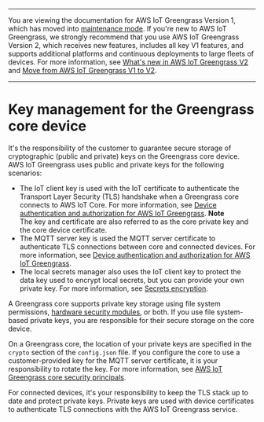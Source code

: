 --------

You are viewing the documentation for AWS IoT Greengrass Version 1, which has moved into [maintenance mode](https://docs.aws.amazon.com/greengrass/v1/developerguide/maintenance-policy.html)\. If you're new to AWS IoT Greengrass, we strongly recommend that you use AWS IoT Greengrass Version 2, which receives new features, includes all key V1 features, and supports additional platforms and continuous deployments to large fleets of devices\. For more information, see [What's new in AWS IoT Greengrass V2](https://docs.aws.amazon.com/greengrass/v2/developerguide/greengrass-v2-whats-new.html) and [Move from AWS IoT Greengrass V1 to V2](https://docs.aws.amazon.com/greengrass/v2/developerguide/move-from-v1.html)\.

--------

# Key management for the Greengrass core device<a name="key-management"></a>

It's the responsibility of the customer to guarantee secure storage of cryptographic \(public and private\) keys on the Greengrass core device\. AWS IoT Greengrass uses public and private keys for the following scenarios:
+ The IoT client key is used with the IoT certificate to authenticate the Transport Layer Security \(TLS\) handshake when a Greengrass core connects to AWS IoT Core\. For more information, see [Device authentication and authorization for AWS IoT Greengrass](device-auth.md)\.
**Note**  
The key and certificate are also referred to as the core private key and the core device certificate\.
+ The MQTT server key is used the MQTT server certificate to authenticate TLS connections between core and connected devices\. For more information, see [Device authentication and authorization for AWS IoT Greengrass](device-auth.md)\.
+ The local secrets manager also uses the IoT client key to protect the data key used to encrypt local secrets, but you can provide your own private key\. For more information, see [Secrets encryption](secrets.md#secrets-encryption)\.

A Greengrass core supports private key storage using file system permissions, [hardware security modules](hardware-security.md), or both\. If you use file system\-based private keys, you are responsible for their secure storage on the core device\.

On a Greengrass core, the location of your private keys are specified in the `crypto` section of the `config.json` file\. If you configure the core to use a customer\-provided key for the MQTT server certificate, it is your responsibility to rotate the key\. For more information, see [AWS IoT Greengrass core security principals](gg-sec.md#gg-principals)\.

For connected devices, it's your responsibility to keep the TLS stack up to date and protect private keys\. Private keys are used with device certificates to authenticate TLS connections with the AWS IoT Greengrass service\.
